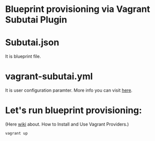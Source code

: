# Blueprint provisioning via Vagrant Subutai Plugin

# Subutai.json
It is blueprint file.

# vagrant-subutai.yml

It is user configuration paramter. More info you can visit [here](https://github.com/subutai-io/vagrant/wiki/Configuration-Parameters). 

# Let's run blueprint provisioning:
(Here [wiki](https://github.com/subutai-io/vagrant/wiki/How-to-Install-and-Use-Vagrant-Providers) about. How to Install and Use Vagrant Providers.)

`vagrant up`
